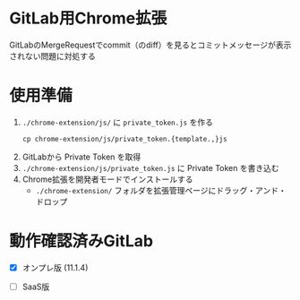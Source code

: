 # GitLab用Chrome拡張
GitLabのMergeRequestでcommit（のdiff）を見るとコミットメッセージが表示されない問題に対処する

# 使用準備
1. `./chrome-extension/js/` に `private_token.js` を作る
    ```
    cp chrome-extension/js/private_token.{template.,}js
    ```
1. GitLabから Private Token を取得
1. `./chrome-extension/js/private_token.js` に Private Token を書き込む
1. Chrome拡張を開発者モードでインストールする
    - `./chrome-extension/` フォルダを拡張管理ページにドラッグ・アンド・ドロップ

# 動作確認済みGitLab
- [x] オンプレ版 (11.1.4)
- [ ] SaaS版

